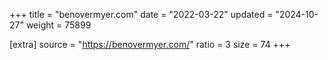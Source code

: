 +++
title = "benovermyer.com"
date = "2022-03-22"
updated = "2024-10-27"
weight = 75899

[extra]
source = "https://benovermyer.com/"
ratio = 3
size = 74
+++
